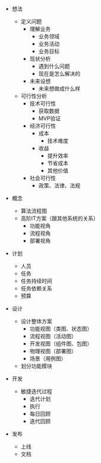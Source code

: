 - 想法
  - 定义问题
    - 理解业务
      - 业务领域
      - 业务活动
      - 业务目标
    - 现状分析
      - 遇到什么问题
      - 现在是怎么解决的
    - 未来设想
      - 未来想做成什么样
  - 可行性分析
    - 技术可行性
      - 获取数据
      - MVP验证
    - 经济可行性
      - 成本
        - 技术难度
      - 收益
        - 提升效率
        - 节省成本
        - 其他价值
    - 社会可行性
      - 政策、法律、法规

- 概念
  - 算法流程图
  - 高阶IT方案（跟其他系统的关系）
    - 功能视角
    - 流程视角
    - 部署视角   

- 计划
  - 人员
  - 任务
  - 任务持续时间
  - 任务依赖关系
  - 预算
- 设计
  - 设计整体方案
    - 功能视图（类图、状态图）
    - 流程视图（活动图）
    - 开发视图（组件图、包图）
    - 物理视图（部署图）
    - 场景（用例图）
  - 划分功能模块
- 开发
  - 敏捷迭代过程
    - 迭代计划
    - 执行
    - 每日回顾
    - 迭代回顾
- 发布
  - 上线
  - 文档
